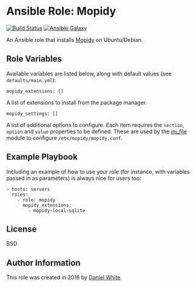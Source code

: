 # Ansible Role: Mopidy

[![Build Status](https://travis-ci.org/danielwhite/ansible-role-mopidy.svg?branch=master)](https://travis-ci.org/danielwhite/ansible-role-mopidy) [![Ansible Galaxy](http://img.shields.io/badge/ansible--galaxy-mopidy-blue.svg)](https://galaxy.ansible.com/detail#/role/6804)

An Ansible role that installs [Mopidy](https://www.mopidy.com/) on Ubuntu/Debian.

## Role Variables

Available variables are listed below, along with default values (see `defaults/main.yml`):

```
mopidy_extensions: []
```

A list of extensions to install from the package manager.

```
mopidy_settings: []
```

A list of additional options to configure. Each item requires the `section`, `option` and `value` properties to be defined. These are used by the [ini_file](http://docs.ansible.com/ansible/ini_file_module.html) module to configure `/etc/mopidy/mopidy.conf`.

## Example Playbook

Including an example of how to use your role (for instance, with variables passed in as parameters) is always nice for users too:

```
- hosts: servers
  roles:
    - role: mopidy
      mopidy_extensions:
        - mopidy-local-sqlite
```

## License

BSD

## Author Information

This role was created in 2016 by [Daniel White](https://github.com/danielwhite).
